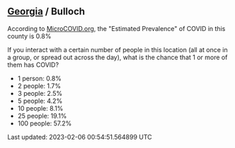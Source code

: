 
## [Georgia](/united-states/georgia) / Bulloch

According to [MicroCOVID.org](http://microcovid.org),
the "Estimated Prevalence" of COVID in this county is 0.8%

If you interact with a certain number of people in this location
(all at once in a group, or spread out across the day), what is the chance that
1 or more of them has COVID?

- 1 person: 0.8%
- 2 people: 1.7%
- 3 people: 2.5%
- 5 people: 4.2%
- 10 people: 8.1%
- 25 people: 19.1%
- 100 people: 57.2%

Last updated: 2023-02-06 00:54:51.564899 UTC
